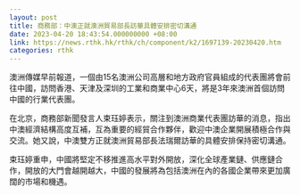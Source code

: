 ```yaml
---
layout: post
title: 商務部：中澳正就澳洲貿易部長訪華具體安排密切溝通
date: 2023-04-20 18:43:54.000000000 +08:00
link: https://news.rthk.hk/rthk/ch/component/k2/1697139-20230420.htm
categories: rthk
---
```


澳洲傳媒早前報道，一個由15名澳洲公司高層和地方政府官員組成的代表團將會前往中國，訪問香港、天津及深圳的工業和商業中心6天，將是3年來澳洲首個訪問中國的行業代表團。

在北京，商務部新聞發言人束珏婷表示，關注到澳洲商業代表團訪華的消息，指出中澳經濟結構高度互補，互為重要的經貿合作夥伴，歡迎中澳企業開展積極合作與交流。她又說，中澳雙方正就澳洲貿易部長法瑞爾訪華的具體安排保持密切溝通。

束珏婷重申，中國將堅定不移推進高水平對外開放，深化全球產業鏈、供應鏈合作，開放的大門會越開越大，中國的發展將為包括澳洲在內的各國企業帶來更加廣闊的市場和機遇。
